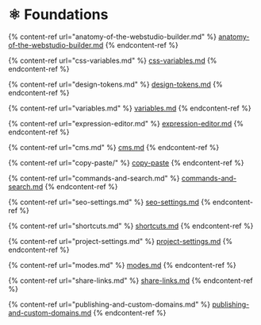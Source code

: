 # ⚛️ Foundations

{% content-ref url="anatomy-of-the-webstudio-builder.md" %}
[anatomy-of-the-webstudio-builder.md](anatomy-of-the-webstudio-builder.md)
{% endcontent-ref %}

{% content-ref url="css-variables.md" %}
[css-variables.md](css-variables.md)
{% endcontent-ref %}

{% content-ref url="design-tokens.md" %}
[design-tokens.md](design-tokens.md)
{% endcontent-ref %}

{% content-ref url="variables.md" %}
[variables.md](variables.md)
{% endcontent-ref %}

{% content-ref url="expression-editor.md" %}
[expression-editor.md](expression-editor.md)
{% endcontent-ref %}

{% content-ref url="cms.md" %}
[cms.md](cms.md)
{% endcontent-ref %}

{% content-ref url="copy-paste/" %}
[copy-paste](copy-paste/)
{% endcontent-ref %}

{% content-ref url="commands-and-search.md" %}
[commands-and-search.md](commands-and-search.md)
{% endcontent-ref %}

{% content-ref url="seo-settings.md" %}
[seo-settings.md](seo-settings.md)
{% endcontent-ref %}

{% content-ref url="shortcuts.md" %}
[shortcuts.md](shortcuts.md)
{% endcontent-ref %}

{% content-ref url="project-settings.md" %}
[project-settings.md](project-settings.md)
{% endcontent-ref %}

{% content-ref url="modes.md" %}
[modes.md](modes.md)
{% endcontent-ref %}

{% content-ref url="share-links.md" %}
[share-links.md](share-links.md)
{% endcontent-ref %}

{% content-ref url="publishing-and-custom-domains.md" %}
[publishing-and-custom-domains.md](publishing-and-custom-domains.md)
{% endcontent-ref %}
